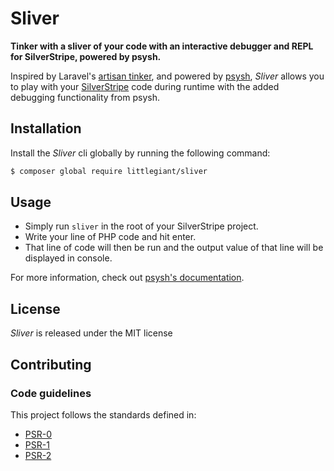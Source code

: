 # Sliver

**Tinker with a sliver of your code with an interactive debugger and REPL for SilverStripe, powered by psysh.**

Inspired by Laravel's [artisan tinker](https://github.com/laravel/tinker), and powered by [psysh](http://psysh.org/), *Sliver* allows you to play with your [SilverStripe](https://www.silverstripe.org) code during runtime with the added debugging functionality from psysh.

## Installation
Install the *Sliver* cli globally by running the following command:

```bash
$ composer global require littlegiant/sliver
```

## Usage
+ Simply run `sliver` in the root of your SilverStripe project. 
+ Write your line of PHP code and hit enter.
+ That line of code will then be run and the output value of that line will be displayed in console.

For more information, check out [psysh's documentation](http://psysh.org/).


## License

*Sliver* is released under the MIT license


## Contributing

### Code guidelines

This project follows the standards defined in:

* [PSR-0](https://github.com/php-fig/fig-standards/blob/master/accepted/PSR-0.md)
* [PSR-1](https://github.com/php-fig/fig-standards/blob/master/accepted/PSR-1-basic-coding-standard.md)
* [PSR-2](https://github.com/php-fig/fig-standards/blob/master/accepted/PSR-2-coding-style-guide.md)

